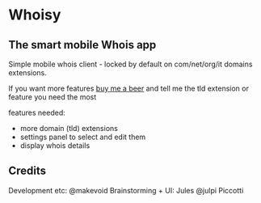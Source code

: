 # Whoisy
## The smart mobile Whois app

Simple mobile whois client - locked by default on com/net/org/it domains extensions.


If you want more features [buy me a beer](https://www.paypal.com/cgi-bin/webscr?cmd=_s-xclick&hosted_button_id=2KSEKU762FE8Q) and tell me the tld extension or feature you need the most 

features needed:
- more domain (tld) extensions 
- settings panel to select and edit them 
- display whois details


## Credits

Development etc: @makevoid
Brainstorming + UI: Jules @julpi Piccotti